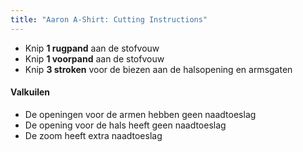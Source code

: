 ```yaml
---
title: "Aaron A-Shirt: Cutting Instructions"
---
```


- Knip **1 rugpand** aan de stofvouw
- Knip **1 voorpand** aan de stofvouw
- Knip **3 stroken** voor de biezen aan de halsopening en armsgaten

<Warning>

#### Valkuilen

- De openingen voor de armen hebben geen naadtoeslag
- De opening voor de hals heeft geen naadtoeslag
- De zoom heeft extra naadtoeslag

</Warning>
